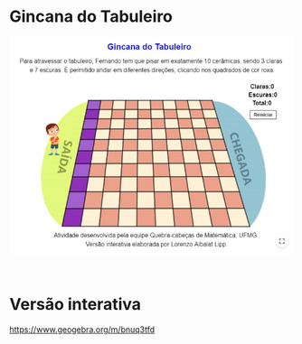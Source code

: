 # Gincana do Tabuleiro

![](preview.jpg)

<br>

# Versão interativa

https://www.geogebra.org/m/bnuq3tfd